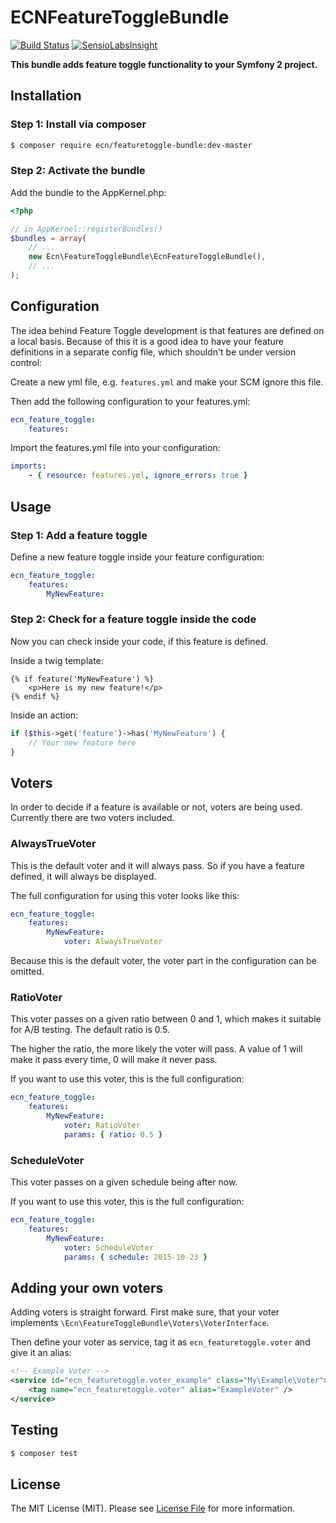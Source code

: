 # ECNFeatureToggleBundle

[![Build Status](https://travis-ci.org/elbcoast/ECNFeatureToggleBundle.svg?branch=master)](https://travis-ci.org/elbcoast/ECNFeatureToggleBundle)
[![SensioLabsInsight](https://insight.sensiolabs.com/projects/85a8ed5d-78ac-4523-bb9a-ebf03e15f1a6/mini.png)](https://insight.sensiolabs.com/projects/85a8ed5d-78ac-4523-bb9a-ebf03e15f1a6)

**This bundle adds feature toggle functionality to your Symfony 2 project.**


## Installation


### Step 1: Install via composer

```bash
$ composer require ecn/featuretoggle-bundle:dev-master
```


### Step 2: Activate the bundle

Add the bundle to the AppKernel.php:

```php
<?php

// in AppKernel::registerBundles()
$bundles = array(
    // ...
    new Ecn\FeatureToggleBundle\EcnFeatureToggleBundle(),
    // ...
);
```


## Configuration

The idea behind Feature Toggle development is that features are defined on a local basis. Because of this it is
a good idea to have your feature definitions in a separate config file, which shouldn't be under version control:

Create a new yml file, e.g. `features.yml` and make your SCM ignore this file.

Then add the following configuration to your features.yml:

``` yaml
ecn_feature_toggle:
    features:
```

Import the features.yml file into your configuration:

``` yaml
imports:
    - { resource: features.yml, ignore_errors: true }
```


## Usage


### Step 1: Add a feature toggle

Define a new feature toggle inside your feature configuration:

``` yaml
ecn_feature_toggle:
    features:
        MyNewFeature:
```


### Step 2: Check for a feature toggle inside the code

Now you can check inside your code, if this feature is defined.

Inside a twig template:

``` jinja
{% if feature('MyNewFeature') %}
    <p>Here is my new feature!</p>
{% endif %}
```


Inside an action:

``` php
if ($this->get('feature')->has('MyNewFeature') {
    // Your new feature here
}
```

## Voters

In order to decide if a feature is available or not, voters are being used. Currently there are two voters included.


### AlwaysTrueVoter

This is the default voter and it will always pass. So if you have a feature defined, it will always be displayed.

The full configuration for using this voter looks like this:

``` yaml
ecn_feature_toggle:
    features:
        MyNewFeature:
            voter: AlwaysTrueVoter
```

Because this is the default voter, the voter part in the configuration can be omitted.


### RatioVoter

This voter passes on a given ratio between 0 and 1, which makes it suitable for A/B testing. The default ratio is 0.5.

The higher the ratio, the more likely the voter will pass. A value of 1 will make it pass every time, 0 will make it
never pass.

If you want to use this voter, this is the full configuration:


``` yaml
ecn_feature_toggle:
    features:
        MyNewFeature:
            voter: RatioVoter
            params: { ratio: 0.5 }
```


### ScheduleVoter

This voter passes on a given schedule being after now.

If you want to use this voter, this is the full configuration:


``` yaml
ecn_feature_toggle:
    features:
        MyNewFeature:
            voter: ScheduleVoter
            params: { schedule: 2015-10-23 }
```


## Adding your own voters

Adding voters is straight forward. First make sure, that your voter implements `\Ecn\FeatureToggleBundle\Voters\VoterInterface`.

Then define your voter as service, tag it as ``ecn_featuretoggle.voter`` and give it an alias:


``` xml
<!-- Example Voter -->
<service id="ecn_featuretoggle.voter_example" class="My\Example\Voter">
    <tag name="ecn_featuretoggle.voter" alias="ExampleVoter" />
</service>
```


## Testing

``` bash
$ composer test
```


## License

The MIT License (MIT). Please see [License File](LICENSE) for more information.
